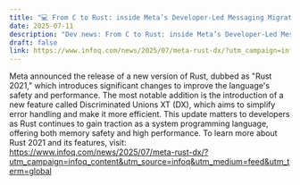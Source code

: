 ```yaml
---
title: "💻 From C to Rust: inside Meta’s Developer-Led Messaging Migration"
date: 2025-07-11
description: "Dev news: From C to Rust: inside Meta’s Developer-Led Messaging Migration"
draft: false
link: https://www.infoq.com/news/2025/07/meta-rust-dx/?utm_campaign=infoq_content&utm_source=infoq&utm_medium=feed&utm_term=global
---
```


Meta announced the release of a new version of Rust, dubbed as "Rust 2021," which introduces significant changes to improve the language's safety and performance. The most notable addition is the introduction of a new feature called Discriminated Unions XT (DX), which aims to simplify error handling and make it more efficient. This update matters to developers as Rust continues to gain traction as a system programming language, offering both memory safety and high performance. To learn more about Rust 2021 and its features, visit: https://www.infoq.com/news/2025/07/meta-rust-dx/?utm_campaign=infoq_content&utm_source=infoq&utm_medium=feed&utm_term=global
